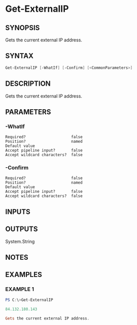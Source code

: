﻿# Get-ExternalIP
## SYNOPSIS
Gets the current external IP address.

## SYNTAX
```powershell
Get-ExternalIP [-WhatIf] [-Confirm] [<CommonParameters>]
```

## DESCRIPTION
Gets the current external IP address.

## PARAMETERS
### -WhatIf <SwitchParameter>

```
Required?                    false
Position?                    named
Default value
Accept pipeline input?       false
Accept wildcard characters?  false
```
 
### -Confirm <SwitchParameter>

```
Required?                    false
Position?                    named
Default value
Accept pipeline input?       false
Accept wildcard characters?  false
```

## INPUTS


## OUTPUTS
System.String

## NOTES


## EXAMPLES
### EXAMPLE 1
```powershell
PS C:\>Get-ExternalIP

84.132.180.143

Gets the current external IP address.
```



